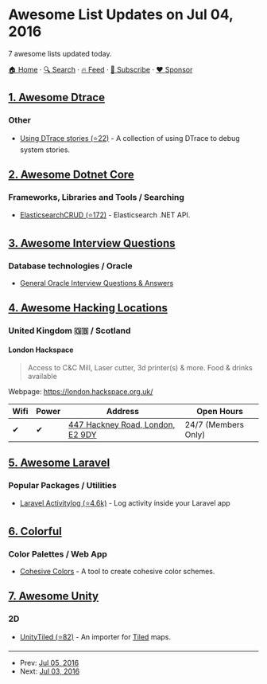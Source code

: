 # Awesome List Updates on Jul 04, 2016

7 awesome lists updated today.

[🏠 Home](/README.md) · [🔍 Search](https://www.trackawesomelist.com/search/) · [🔥 Feed](https://www.trackawesomelist.com/rss.xml) · [📮 Subscribe](https://trackawesomelist.us17.list-manage.com/subscribe?u=d2f0117aa829c83a63ec63c2f&id=36a103854c) · [❤️  Sponsor](https://github.com/sponsors/theowenyoung)



## [1. Awesome Dtrace](/content/xen0l/awesome-dtrace/README.md)

### Other

*   [Using DTrace stories (⭐22)](https://github.com/NanXiao/using-dtrace-stories) - A collection of using DTrace to debug system stories.

## [2. Awesome Dotnet Core](/content/thangchung/awesome-dotnet-core/README.md)

### Frameworks, Libraries and Tools / Searching

*   [ElasticsearchCRUD (⭐172)](https://github.com/damienbod/ElasticsearchCRUD) - Elasticsearch .NET API.

## [3. Awesome Interview Questions](/content/DopplerHQ/awesome-interview-questions/README.md)

### Database technologies / Oracle

*   [General Oracle Interview Questions & Answers](http://www.coolinterview.com/type.asp?iType=57)

## [4. Awesome Hacking Locations](/content/daviddias/awesome-hacking-locations/README.md)

### United Kingdom 🇬🇧 / Scotland

#### London Hackspace

> Access to C\&C Mill, Laser cutter, 3d printer(s) & more. Food & drinks available

Webpage: <https://london.hackspace.org.uk/>

| Wifi | Power | Address                                                             | Open Hours          |
| ---- | ----- | ------------------------------------------------------------------- | ------------------- |
| ✔    | ✔     | [447 Hackney Road, London, E2 9DY](https://goo.gl/maps/iyzxMYzKocw) | 24/7 (Members Only) |

## [5. Awesome Laravel](/content/chiraggude/awesome-laravel/README.md)

### Popular Packages / Utilities

*   [Laravel Activitylog (⭐4.6k)](https://github.com/spatie/laravel-activitylog) - Log activity inside your Laravel app

## [6. Colorful](/content/Siddharth11/Colorful/README.md)

### Color Palettes / Web App

*   [Cohesive Colors](http://javier.xyz/cohesive-colors/) - A tool to create cohesive color schemes.

## [7. Awesome Unity](/content/RyanNielson/awesome-unity/README.md)

### 2D

*   [UnityTiled (⭐82)](https://github.com/nickgravelyn/UnityTiled) - An importer for [Tiled](http://www.mapeditor.org) maps.

---

- Prev: [Jul 05, 2016](/content/2016/07/05/README.md)
- Next: [Jul 03, 2016](/content/2016/07/03/README.md)